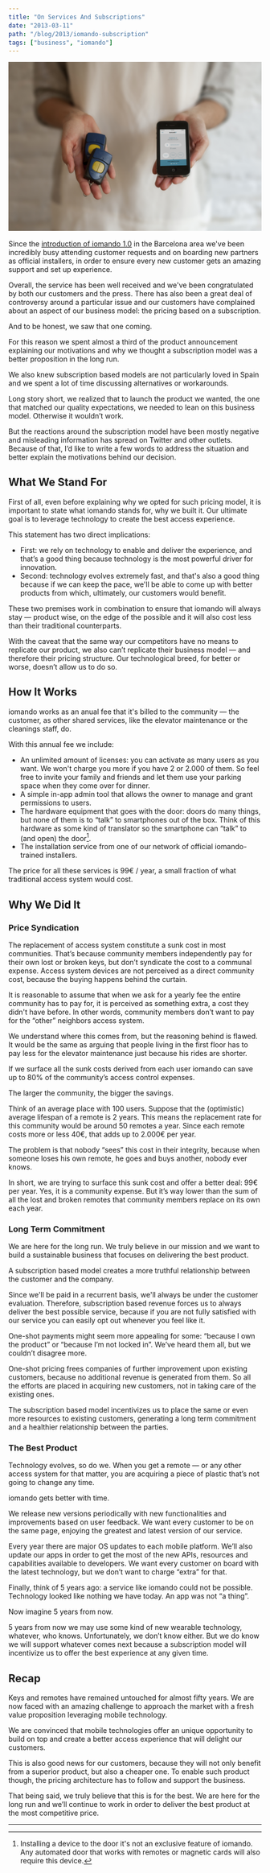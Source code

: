 ```yaml
---
title: "On Services And Subscriptions"
date: "2013-03-11"
path: "/blog/2013/iomando-subscription"
tags: ["business", "iomando"]
---
```


![iomando vs remote](./iomando-vs-remote.jpg "iomando vs remote")

Since the [introduction of iomando 1.0](/blog/2013/iomando-10) in the Barcelona area we've been incredibly busy attending customer requests and on boarding new partners as official installers, in order to ensure every new customer gets an amazing support and set up experience.

Overall, the service has been well received and we've been congratulated by both our customers and the press. There has also been a great deal of controversy around a particular issue and our customers have complained about an aspect of our business model: the pricing based on a subscription.

And to be honest, we saw that one coming.

For this reason we spent almost a third of the product announcement explaining our motivations and why we thought a subscription model was a better proposition in the long run.

We also knew subscription based models are not particularly loved in Spain and we spent a lot of time discussing alternatives or workarounds.

Long story short, we realized that to launch the product we wanted, the one that matched our quality expectations, we needed to lean on this business model. Otherwise it wouldn’t work.

But the reactions around the subscription model have been mostly negative and misleading information has spread on Twitter and other outlets. Because of that, I’d like to write a few words to address the situation and better explain the motivations behind our decision.


## What We Stand For
First of all, even before explaining why we opted for such pricing model, it is important to state what iomando stands for, why we built it. Our ultimate goal is to leverage technology to create the best access experience.

This statement has two direct implications:

* First: we rely on technology to enable and deliver the experience, and that’s a good thing because technology is the most powerful driver for innovation.
* Second: technology evolves extremely fast, and that's also a good thing because if we can keep the pace, we'll be able to come up with better products from which, ultimately, our customers would benefit.

These two premises work in combination to ensure that iomando will always stay — product wise, on the edge of the possible and it will also cost less than their traditional counterparts.

With the caveat that the same way our competitors have no means to replicate our product, we also can’t replicate their business model — and therefore their pricing structure. Our technological breed, for better or worse, doesn’t allow us to do so.


## How It Works
iomando works as an anual fee that it's billed to the community — the customer, as other shared services, like the elevator maintenance or the cleanings staff, do.

With this annual fee we include:

* An unlimited amount of licenses: you can activate as many users as you want. We won't charge you more if you have 2 or 2.000 of them. So feel free to invite your family and friends and let them use your parking space when they come over for dinner.
* A simple in-app admin tool that allows the owner to manage and grant permissions to users.
* The hardware equipment that goes with the door: doors do many things, but none of them is to “talk” to smartphones out of the box. Think of this hardware as some kind of translator so the smartphone can “talk” to (and open) the door[^1].
* The installation service from one of our network of official iomando-trained installers.

The price for all these services is 99€ / year, a small fraction of what traditional access system would cost.


## Why We Did It
### Price Syndication
The replacement of access system constitute a sunk cost in most communities. That’s because community members independently pay for their own lost or broken keys, but don’t syndicate the cost to a communal expense. Access system devices are not perceived as a direct community cost, because the buying happens behind the curtain.

It is reasonable to assume that when we ask for a yearly fee the entire community has to pay for, it is perceived as something extra, a cost they didn't have before. In other words, community members don’t want to pay for the “other” neighbors access system.

We understand where this comes from, but the reasoning behind is flawed. It would be the same as arguing that people living in the first floor has to pay less for the elevator maintenance just because his rides are shorter.

If we surface all the sunk costs derived from each user iomando can save up to 80% of the community’s access control expenses.

The larger the community, the bigger the savings.

Think of an average place with 100 users. Suppose that the (optimistic) average lifespan of a remote is 2 years. This means the replacement rate for this community would be around 50 remotes a year. Since each remote costs more or less 40€, that adds up to 2.000€ per year.

The problem is that nobody “sees” this cost in their integrity, because when someone loses his own remote, he goes and buys another, nobody ever knows.

In short, we are trying to surface this sunk cost and offer a better deal: 99€ per year. Yes, it is a community expense. But it’s way lower than the sum of all the lost and broken remotes that community members replace on its own each year.

### Long Term Commitment
We are here for the long run. We truly believe in our mission and we want to build a sustainable business that focuses on delivering the best product.

A subscription based model creates a more truthful relationship between the customer and the company.

Since we'll be paid in a recurrent basis, we'll always be under the customer evaluation. Therefore, subscription based revenue forces us to always deliver the best possible service, because if you are not fully satisfied with our service you can easily opt out whenever you feel like it.

One-shot payments might seem more appealing for some: “because I own the product” or “because I’m not locked in”. We’ve heard them all, but we couldn’t disagree more.

One-shot pricing frees companies of further improvement upon existing customers, because no additional revenue is generated from them. So all the efforts are placed in acquiring new customers, not in taking care of the existing ones.

The subscription based model incentivizes us to place the same or even more resources to existing customers, generating a long term commitment and a healthier relationship between the parties.

### The Best Product
Technology evolves, so do we. When you get a remote — or any other access system for that matter, you are acquiring a piece of plastic that’s not going to change any time.

iomando gets better with time.

We release new versions periodically with new functionalities and improvements based on user feedback. We want every customer to be on the same page, enjoying the greatest and latest version of our service.

Every year there are major OS updates to each mobile platform. We’ll also update our apps in order to get the most of the new APIs, resources and capabilities available to developers. We want every customer on board with the latest technology, but we don’t want to charge “extra” for that.

Finally, think of 5 years ago: a service like iomando could not be possible. Technology looked like nothing we have today. An app was not “a thing”.

Now imagine 5 years from now.

5 years from now we may use some kind of new wearable technology, whatever, who knows. Unfortunately, we don’t know either. But we do know we will support whatever comes next because a subscription model will incentivize us to offer the best experience at any given time.

## Recap
Keys and remotes have remained untouched for almost fifty years. We are now faced with an amazing challenge to approach the market with a fresh value proposition leveraging mobile technology.

We are convinced that mobile technologies offer an unique opportunity to build on top and create a better access experience that will delight our customers.

This is also good news for our customers, because they will not only benefit from a superior product, but also a cheaper one. To enable such product though, the pricing architecture has to follow and support the business.

That being said, we truly believe that this is for the best. We are here for the long run and we’ll continue to work in order to deliver the best product at the most competitive price.

---
[^1]: Installing a device to the door it's not an exclusive feature of iomando. Any automated door that works with remotes or magnetic cards will also require this device.